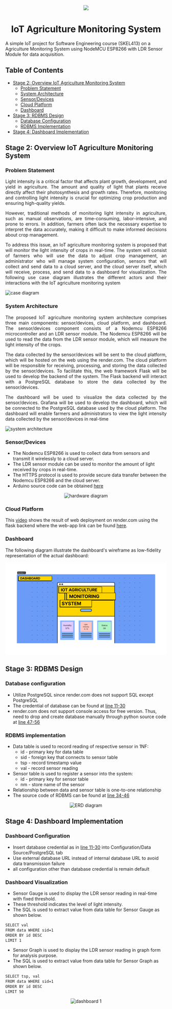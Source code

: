 <p align="center">
	<img src="https://chancellery.utm.my/wp-content/uploads/sites/21/2016/08/LOGO-UTM.png" height="120px"/>
	<h1 align="center">IoT Agriculture Monitoring System</h1>
</p>
A simple IoT project for Software Engineering course (SKEL413) on a Agriculture Monitoring System using NodeMCU ESP8266 with LDR Sensor Module for data acquisition.

## Table of Contents

- [Stage 2: Overview IoT Agriculture Monitoring System](#stage-2-overview-iot-agriculture-monitoring-system)
  * [Problem Statement](#problem-statement)
  * [System Architecture](#system-architecture)
  * [Sensor/Devices](#sensordevices)
  * [Cloud Platform](#cloud-platform)
  * [Dashboard](#dashboard)
- [Stage 3: RDBMS Design](#stage-3-rdbms-design)
  * [Database Configuration](#database-configuration)
  * [RDBMS Implementation](#rdbms-implementation)
- [Stage 4: Dashboard Implementation](#stage-4-dashboard-implementation)

## Stage 2: Overview IoT Agriculture Monitoring System

### Problem Statement

<div align="justify">
<p>Light intensity is a critical factor that affects plant growth, development, and yield in agriculture. The amount and quality of light that plants receive directly affect their photosynthesis and growth rates. Therefore, monitoring and controlling light intensity is crucial for optimizing crop production and ensuring high-quality yields.</p>

<p>However, traditional methods of monitoring light intensity in agriculture, such as manual observations, are time-consuming, labor-intensive, and prone to errors. In addition, farmers often lack the necessary expertise to interpret the data accurately, making it difficult to make informed decisions about crop management.</p>

<p>To address this issue, an IoT agriculture monitoring system is proposed that will monitor the light intensity of crops in real-time. The system will consist of farmers who will use the data to adjust crop management, an administrator who will manage system configuration, sensors that will collect and send data to a cloud server, and the cloud server itself, which will receive, process, and send data to a dashboard for visualization. The following use case diagram illustrates the different actors and their interactions with the IoT agriculture monitoring system</p>

</div>

![case diagram](https://github.com/SolaireAstora125/IoT-Project/blob/main/asset/case-diagram-v3.png)

<!--
### Use Case Description

| Elements | Description |
| ------- | ---------------|
| System | Farms or nursery |
| Use Case | Report and notify plant condition |
| Actors | Farmers, Sensor, Administrator, Cloud Server |
| Data | Farms or nursery sends summary of collected data from the sensors such as soil humidity and light intensity |
| Stimulus | Farms (Sensor location) establish communication link with the user to send and update requested data |
| Response | The summarized data are sent and displayed to the user for data analysis and user may take action accordingly based on the analyzed data |
| Comments | The plant's conditions need to be monitored every day. |
-->


### System Architecture

<div align="justify">
<p>The proposed IoT agriculture monitoring system architecture comprises three main components: sensor/devices, cloud platform, and dashboard. The sensor/devices component consists of a Nodemcu ESP8266 microcontroller and an LDR sensor module. The Nodemcu ESP8266 will be used to read the data from the LDR sensor module, which will measure the light intensity of the crops.</p>

<p>The data collected by the sensor/devices will be sent to the cloud platform, which will be hosted on the web using the render.com. The cloud platform will be responsible for receiving, processing, and storing the data collected by the sensor/devices. To facilitate this, the web framework Flask will be used to develop the backend of the system. The Flask backend will interact with a PostgreSQL database to store the data collected by the sensor/devices.</p>

<p>The dashboard will be used to visualize the data collected by the sensor/devices. Grafana will be used to develop the dashboard, which will be connected to the PostgreSQL database used by the cloud platform. The dashboard will enable farmers and administrators to view the light intensity data collected by the sensor/devices in real-time</p>
</div>

![system architecture](https://github.com/SolaireAstora125/IoT-Project/blob/main/asset/system-architecture.png)

### Sensor/Devices

+ The Nodemcu ESP8266 is used to collect data from sensors and transmit it wirelessly to a cloud server.
+ The LDR sensor module can be used to monitor the amount of light received by crops in real-time. 
+ The HTTPS protocol is used to provide secure data transfer between the Nodemcu ESP8266 and the cloud server.
+ Arduino source code can be obtained [here](https://github.com/SolaireAstora125/IoT-Project/blob/main/src/agriculture_(HTTPS)/agriculture_(HTTPS).ino)

<div align="center">
 <figure>
  <img src="https://github.com/SolaireAstora125/IoT-Project/blob/main/asset/hardware-diagram-v5.png" alt="hardware diagram">
 </figure>
 <p></p>
</div>

### Cloud Platform

This [video](https://youtu.be/_i5_W27mgAI) shows the result of  web deployment on render.com using the flask backend where the web-app link can be found [here](https://agriculture-iot.onrender.com/).


### Dashboard
The following diagram illustrate the dashboard's wireframe as low-fidelity representation of the actual dashboard:

![Dashboard](https://github.com/SolaireAstora125/IoT-Project/blob/main/asset/dashboard.png)


## Stage 3: RDBMS Design

### Database configuration
+ Utilize PostgreSQL since render.com does not support SQL except PostgreSQL
+ The credential of database can be found at [line 11-30](https://github.com/SolaireAstora125/IoT-Project/blob/main/app.py#:~:text=%23PostgreSQL%20DB%20config,%5D%20%3D%20False)
+ render.com does not support console access for free version. Thus, need to drop and create database manually through python source code at [line 47-56](https://github.com/SolaireAstora125/IoT-Project/blob/main/app.py#:~:text=%23%20Initialize%20DB%20manually,users%20table.%27)


### RDBMS implementation
- Data table is used to record reading of respective sensor in 1NF:
  * id - primary key for data table
  * sid - foreign key that connects to sensor table
  * tsp - record timestamp value
  * val - record sensor reading
- Sensor table is used to register a sensor into the system:
  * id - primary key for sensor table
  * nm - store name of the sensor
- Relationship between data and sensor table is one-to-one relationship
- The source code of RDBMS can be found at [line 34-46](https://github.com/SolaireAstora125/IoT-Project/blob/main/app.py#:~:text=%23%20Create%20DB%20with%201%2Dto%2D1,data%27%2C%20uselist%3DFalse)

<div align="center">
 <figure>
  <img src="https://github.com/SolaireAstora125/IoT-Project/blob/main/asset/erd-diagram-v2.png" alt="ERD diagram">
 </figure>
</div>

## Stage 4: Dashboard Implementation

### Dashboard Configuration

- Insert database credential as in [line 11-30](https://github.com/SolaireAstora125/IoT-Project/blob/main/app.py#:~:text=%23PostgreSQL%20DB%20config,%5D%20%3D%20False) into Configuration/Data Source/PostgreSQL tab
- Use external database URL instead of internal database URL to avoid data transmission failure
- all configuration other than database credential is remain default

### Dashboard Visualization

- Sensor Gauge is used to display the LDR sensor reading in real-time with fixed threshold.
- These threshold indicates the level of light intensity.
- The SQL is used to extract value from data table for Sensor Gauge as shown below.
```
SELECT val
FROM data WHERE sid=1
ORDER BY id DESC
LIMIT 1
```
- Sensor Graph is used to display the LDR sensor reading in graph form for analysis purpose.
- The SQL is used to extract value from data table for Sensor Graph as shown below.
```
SELECT tsp, val
FROM data WHERE sid=1
ORDER BY id DESC
LIMIT 50
```

<div align="center">
 <figure>
  <img src="https://github.com/SolaireAstora125/IoT-Project/blob/main/asset/dashboard-reading-graph.png" alt="dashboard 1">
 </figure>
 <p></p>
 <!--
 <figure>
  <img src="https://github.com/SolaireAstora125/IoT-Project/blob/main/asset/dashboard-table.png" alt="dashboard 2">
 </figure>
 -->
</div>
